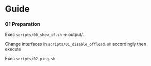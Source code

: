 # Guide

### 01 Preparation

Exec `scripts/00_show_if.sh` => output/.

Change interfaces in `scripts/01_disable_offload.sh` accordingly then execute

Exec `scripts/02_ping.sh`



